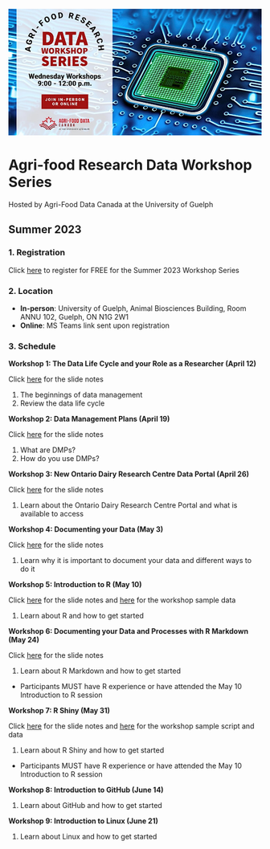 ![Agri-food Research Data Workshop Series](2023-Summer/src/2023-Summer-Banner.jpeg)
# Agri-food Research Data Workshop Series
Hosted by Agri-Food Data Canada at the University of Guelph

## Summer 2023

### 1. Registration
Click [here](https://www.eventbrite.ca/e/agri-food-research-data-workshop-series-tickets-600860870037) to register for FREE for the Summer 2023 Workshop Series

### 2. Location

- **In-person**: University of Guelph, Animal Biosciences Building, Room ANNU 102, Guelph, ON N1G 2W1
- **Online**: MS Teams link sent upon registration

### 3. Schedule
**Workshop 1: The Data Life Cycle and your Role as a Researcher (April 12)**

Click [here](2023-Summer/1%20-%20The%20Data%20Life%20Cycle%20and%20your%20role%20as%20a%20researcher/AgriFoodDataWorkshop_20230412.pdf) for the slide notes

1. The beginnings of data management
2. Review the data life cycle

**Workshop 2: Data Management Plans (April 19)**

Click [here](2023-Summer/2%20-%20Data%20Management%20Plans/AgriFoodDataWorkshop_20230419.pdf) for the slide notes

1. What are DMPs?
2. How do you use DMPs?

**Workshop 3: New Ontario Dairy Research Centre Data Portal (April 26)**

Click [here](2023-Summer/3%20-%20New%20ODRC%20Data%20Portal/AgriFoodDataWorkshop_20230426.pdf) for the slide notes

1. Learn about the Ontario Dairy Research Centre Portal and what is available to access

**Workshop 4: Documenting your Data (May 3)**

Click [here](2023-Summer/4%20-%20Documenting%20Your%20Data/AgriFoodDataWorkshop_20230503.pdf) for the slide notes

1. Learn why it is important to document your data and different ways to do it

**Workshop 5: Introduction to R (May 10)**

Click [here](2023-Summer/5%20-%20Introduction%20to%20R/AgriFoodDataWorkshop_20230510.pdf) for the slide notes and [here](https://github.com/agrifooddatacanada/Research-Data-Workshop-Series/tree/main/2023-Summer/5%20-%20Introduction%20to%20R) for the workshop sample data

1. Learn about R and how to get started

**Workshop 6: Documenting your Data and Processes with R Markdown (May 24)**

Click [here](2023-Summer/6%20-%20Documenting%20with%20R%20Markdown/AgriFoodDataWorkshop_20230524.pdf) for the slide notes

1. Learn about R Markdown and how to get started
* Participants MUST have R experience or have attended the May 10 Introduction to R session

**Workshop 7: R Shiny (May 31)**

Click [here](2023-Summer/7%20-%20Introduction%20to%20Shiny/AgriFoodDataWorkshop_20230531.pdf) for the slide notes and [here](https://github.com/agrifooddatacanada/Research-Data-Workshop-Series/tree/main/2023-Summer/7%20-%20Introduction%20to%20Shiny) for the workshop sample script and data

1. Learn about R Shiny and how to get started
* Participants MUST have R experience or have attended the May 10 Introduction to R session

**Workshop 8: Introduction to GitHub (June 14)**
1. Learn about GitHub and how to get started

**Workshop 9: Introduction to Linux (June 21)**
1. Learn about Linux and how to get started
